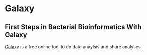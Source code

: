 # Galaxy
## First Steps in Bacterial Bioinformatics With Galaxy

[Galaxy](https://usegalaxy.org/) is a free online tool to do data anaylsis and share analyses.
